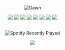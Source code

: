 <div align="center">
  
![Dawn](https://github.com/user-attachments/assets/22ccb344-981c-4bdb-a336-f13d19d50577)

<div>
<img src="https://img.shields.io/badge/php-%23777BB4.svg?style=for-the-badge&logo=php&logoColor=white" />
<img src="https://img.shields.io/badge/laravel-%23FF2D20.svg?style=for-the-badge&logo=laravel&logoColor=white" />
<img src="https://img.shields.io/badge/dart-%230175C2.svg?style=for-the-badge&logo=dart&logoColor=white" />
<img src="https://img.shields.io/badge/Flutter-%2302569B.svg?style=for-the-badge&logo=Flutter&logoColor=white" />
<img src="https://img.shields.io/badge/javascript-%23323330.svg?style=for-the-badge&logo=javascript&logoColor=%23F7DF1E" />
<img src="https://img.shields.io/badge/typescript-%23007ACC.svg?style=for-the-badge&logo=typescript&logoColor=white" />
<img src="https://img.shields.io/badge/react-%2320232a.svg?style=for-the-badge&logo=react&logoColor=%2361DAFB" />
<img src="https://img.shields.io/badge/Next-black?style=for-the-badge&logo=next.js&logoColor=white" />
</div>

<br />

<div>

  ![Spotify Recently Played](https://spotify-recently-played-readme.vercel.app/api?user=31lihcsabx5yz4472jx7kq53k7i4&width=840&count=1)

<img src="https://spotify-github-profile.kittinanx.com/api/view.svg?uid=31lihcsabx5yz4472jx7kq53k7i4&redirect=true][https://spotify-github-profile.kittinanx.com/api/view.svg?uid=31lihcsabx5yz4472jx7kq53k7i4&cover_image=true&theme=natemoo-re&show_offline=false&background_color=121212&interchange=true&bar_color=ffffff&bar_color_cover=false)">

</div>



<!-- ![Never](https://github.com/user-attachments/assets/050b6763-37b0-4cb8-9fd4-8b1959023c1f) -->
